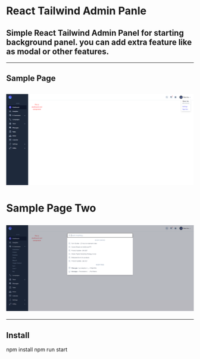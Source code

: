 # React Tailwind Admin Panle

## Simple React Tailwind Admin Panel for starting background panel. you can add extra feature like as modal or other features.

---

## Sample Page

## ![This is a alt text.](/public/\images/01.png)

# Sample Page Two

## ![This is a alt text.](/public/\images/02.png)

---

## Install

npm install
npm run start
